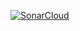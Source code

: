 [![SonarCloud](https://sonarcloud.io/images/project_badges/sonarcloud-orange.svg)](https://sonarcloud.io/summary/new_code?id=sidhugithubaction_java-project)
